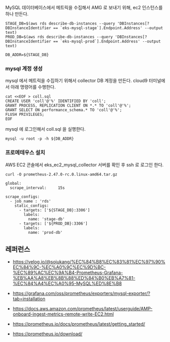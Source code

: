 MySQL 데이터베이스에서 메트릭을 수집해서 AMG 로 보내기 위해, ec2 인스턴스를 하나 만든다. 

```
STAGE_DB=$(aws rds describe-db-instances --query 'DBInstances[?DBInstanceIdentifier == `eks-mysql-stage`].Endpoint.Address' --output text)
PROD_DB=$(aws rds describe-db-instances --query 'DBInstances[?DBInstanceIdentifier == `eks-mysql-prod`].Endpoint.Address' --output text)

DB_ADDR=${STAGE_DB}
```


### mysql 계정 생성 ###

mysql 에서 메트릭을 수집하기 위해서 collector DB 계정을 만든다. cloud9 터미널에서 아래 명령어를 수행한다. 
```
cat <<EOF > coll.sql
CREATE USER 'coll'@'%' IDENTIFIED BY 'coll';
GRANT PROCESS, REPLICATION CLIENT ON *.* TO 'coll'@'%';
GRANT SELECT ON performance_schema.* TO 'coll'@'%';
FLUSH PRIVILEGES;
EOF
```

mysql 에 로그인해서 coll.sql 을 실행한다. 
```
mysql -u root -p -h ${DB_ADDR} 
```

### 프로메테우스 설치 ###

AWS EC2 콘솔에서 eks_ec2_mysql_collector 서버를 확인 후 ssh 로 로그인 한다.

```
curl -O prometheus-2.47.0-rc.0.linux-amd64.tar.gz	
```


```
global:
  scrape_interval:     15s    

scrape_configs:
  - job_name : 'rds'    
    static_configs:
      - targets: ['${STAGE_DB}:3306']  
        labels:
          name: 'stage-db'    
      - targets: ['${PROD_DB}:3306']
        labels:
          name: 'prod-db'
```

## 레퍼런스 ##

* https://velog.io/@sojukang/%EC%84%B8%EC%83%81%EC%97%90%EC%84%9C-%EC%A0%9C%EC%9D%BC-%EC%89%AC%EC%9A%B4-Prometheus-Grafana-%EB%AA%A8%EB%8B%88%ED%84%B0%EB%A7%81-%EC%84%A4%EC%A0%95-MySQL%ED%8E%B8

* https://grafana.com/oss/prometheus/exporters/mysql-exporter/?tab=installation

* https://docs.aws.amazon.com/prometheus/latest/userguide/AMP-onboard-ingest-metrics-remote-write-EC2.html

* https://prometheus.io/docs/prometheus/latest/getting_started/

* https://prometheus.io/download/
